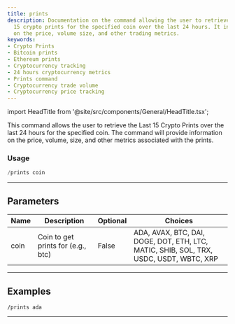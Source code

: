 ```yaml
---
title: prints
description: Documentation on the command allowing the user to retrieve the latest
  15 crypto prints for the specified coin over the last 24 hours. It includes information
  on the price, volume size, and other trading metrics.
keywords:
- Crypto Prints
- Bitcoin prints
- Ethereum prints
- Cryptocurrency tracking
- 24 hours cryptocurrency metrics
- Prints command
- Cryptocurrency trade volume
- Cryptocurrency price tracking
---
```


import HeadTitle from '@site/src/components/General/HeadTitle.tsx';

<HeadTitle title="crypto: prints - Telegram Reference | OpenBB Bot Docs" />

This command allows the user to retrieve the Last 15 Crypto Prints over the last 24 hours for the specified coin. The command will provide information on the price, volume, size, and other metrics associated with the prints.

### Usage

```python wordwrap
/prints coin
```

---

## Parameters

| Name | Description | Optional | Choices |
| ---- | ----------- | -------- | ------- |
| coin | Coin to get prints for (e.g., btc) | False | ADA, AVAX, BTC, DAI, DOGE, DOT, ETH, LTC, MATIC, SHIB, SOL, TRX, USDC, USDT, WBTC, XRP |


---

## Examples

```
/prints ada
```

---
